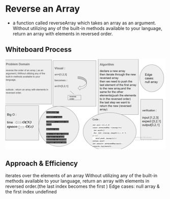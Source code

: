 


# Reverse an Array
*  a function called reverseArray which takes an array as an argument. Without utilizing any of the built-in methods available to your language, return an array with elements in reversed order.


## Whiteboard Process


![reverse array whiteboard](array-reverse.png)



## Approach & Efficiency

iterates over the elements of an array Without utilizing any of the built-in methods available to your language, return an array with elements in reversed order.(the last index becomes the first )
Edge cases: null array & the first index undefined



